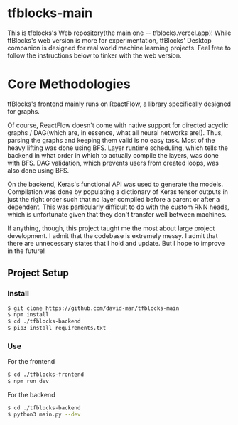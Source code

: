 # tfblocks-main

This is tfblocks's Web repository(the main one -- tfblocks.vercel.app)! While tfBlocks's web version is more for experimentation, tfBlocks' Desktop companion is designed for real world machine learning projects. Feel free to follow the instructions below to tinker with the web version.

# Core Methodologies

tfBlocks's frontend mainly runs on ReactFlow, a library specifically designed for graphs.

Of course, ReactFlow doesn't come with native support for directed acyclic graphs / DAG(which are, in essence, what all neural networks are!). Thus, parsing the graphs and keeping them valid is no easy task. Most of the heavy lifting was done using BFS. Layer runtime scheduling, which tells the backend in what order in which to actually compile the layers, was done with BFS. DAG validation, which prevents users from created loops, was also done using BFS.

On the backend, Keras's functional API was used to generate the models. Compilation was done by populating a dictionary of Keras tensor outputs in just the right order such that no layer compiled before a parent or after a dependent. This was particularly difficult to do with the custom RNN heads, which is unfortunate given that they don't transfer well between machines.

If anything, though, this project taught me the most about large project development. I admit that the codebase is extremely messy. I admit that there are unnecessary states that I hold and update. But I hope to improve in the future!

## Project Setup

### Install

```bash
$ git clone https://github.com/david-man/tfblocks-main
$ npm install
$ cd ./tfblocks-backend
$ pip3 install requirements.txt
```

### Use
For the frontend
```bash
$ cd ./tfblocks-frontend
$ npm run dev
```

For the backend
```bash
$ cd ./tfblocks-backend
$ python3 main.py --dev
```

